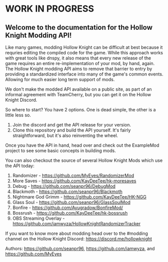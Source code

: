WORK IN PROGRESS
================

Welcome to the documentation for the Hollow Knight Modding API!
--

Like many games, modding Hollow Knight can be difficult at best because it requries editing the compiled code for the game.  While this approach works with great tools like dnspy, it also means that every new release of the game requires an entire re-implementation of your mod, by hand, again.  The Hollow Knight modding API aims to remove that barrier to entry by providing a standardized interface into many of the game's common events.  Allowing for much easier long term support of mods.

We don't make the modded API available on a public site, as part of an informal agreement with TeamCherry, but you can get it on the Hollow Knight Discord.

So where to start?  You have 2 options.  One is dead simple, the other is a little less so.

1. Join the discord and get the API release for your version.
2. Clone this repository and build the API yourself.  It's fairly straightforward, but it's also reinventing the wheel.

Once you have the API in hand, head over and check out the ExampleMod project to see some basic concepts in building mods.

You can also checkout the source of several Hollow Knight Mods which use the API today:

1. Randomizer - https://github.com/MyEyes/RandomizerMod
2. More Saves - https://github.com/KayDeeTee/hk-moresaves
3. Debug - https://github.com/seanpr96/DebugMod
4. Blackmoth - https://github.com/seanpr96/Blackmoth
5. Nightmare God Grimm - https://github.com/KayDeeTee/HK-NGG
6. Glass Soul - https://github.com/seanpr96/GlassSoulMod
7. Bonfire - https://github.com/Ayugradow/BonfireMod/
8. Bossrush - https://github.com/KayDeeTee/hk-bossrush 
9. OBS Streaming Overlay - https://github.com/iamwyza/HollowKnightRandomizerTracker


If you want to know more about modding head over to the #modding channel on the Hollow Knight Discord: https://discord.me/hollowknight 

Authors: https://github.com/seanpr96, https://github.com/iamwyza, and https://github.com/MyEyes 

